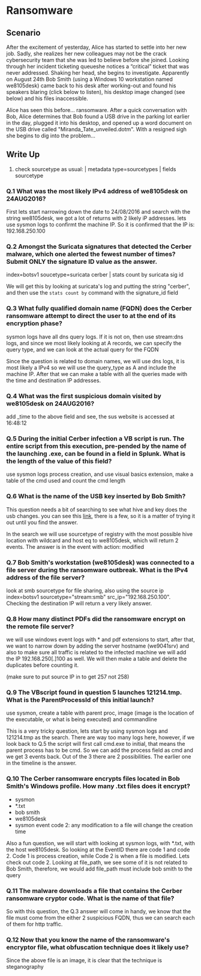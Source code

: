 # Ransomware

## Scenario
After the excitement of yesterday, Alice has started to settle into her new job. Sadly, she realizes her new colleagues may not be the crack cybersecurity team that she was led
to believe before she joined. Looking through her incident ticketing queueshe notices a “critical” ticket that was never addressed. Shaking her head, she begins to investigate.
Apparently on August 24th Bob Smith (using a Windows 10 workstation named we8105desk) came back to his desk after working-out and found his speakers blaring (click below to listen), 
his desktop image changed (see below) and his files inaccessible.

Alice has seen this before... ransomware. After a quick conversation with Bob, Alice determines that Bob found a USB drive in the parking lot earlier in the day, 
plugged it into his desktop, and opened up a word document on the USB drive called "Miranda_Tate_unveiled.dotm". With a resigned sigh she begins to dig into the problem...


## Write Up

1. check sourcetype as usual: | metadata type=sourcetypes | fields sourcetype

### Q.1 What was the most likely IPv4 address of we8105desk on 24AUG2016?

First lets start narrowing down the date to 24/08/2016 and search with the string we8105desk, we got a lot of returns with 2 likely iP addresses. lets use sysmon logs to confirmt the machine IP.
So it is confirmed that the IP is: 192.168.250.100

### Q.2 Amongst the Suricata signatures that detected the Cerber malware, which one alerted the fewest number of times? Submit ONLY the signature ID value as the answer.

index=botsv1 soucetype=suricata cerber | stats count by suricata sig id

We will get this by looking at suricata's log and putting the string "cerber", and then use the `stats count by` command with the signature_id field

### Q.3 What fully qualified domain name (FQDN) does the Cerber ransomware attempt to direct the user to at the end of its encryption phase?

sysmon logs have all dns query logs. If it is not on, then use stream:dns logs, and since we most likely looking at A records, we can specify the query type, and we can look at the actual query for the FQDN

Since the question is related to domain names, we will use dns logs, it is most likely a IPv4 so we will use the query_type as A and include the machine IP. After that we can make a table with all the queries made with the time and destination IP addresses.

### Q.4 What was the first suspicious domain visited by we8105desk on 24AUG2016?

add _time to the above field and see, the sus website is accessed at 16:48:12

### Q.5 During the initial Cerber infection a VB script is run. The entire script from this execution, pre-pended by the name of the launching .exe, can be found in a field in Splunk. What is the length of the value of this field?

use sysmon logs process creation, and use visual basics extension, make a table of the cmd used and count the cmd length

### Q.6 What is the name of the USB key inserted by Bob Smith?

This question needs a bit of searching to see what hive and key does the usb changes. you can see this [link](https://www.magnetforensics.com/blog/artifact-profile-usb-devices/), there is a few, so it is a matter of trying it out until you find the answer.

In the search we will use sourcetype of registry with the most possible hive location with wildcard and host eq to we8105desk, which will return 2 events. The answer is in the event with action: modified

### Q.7 Bob Smith's workstation (we8105desk) was connected to a file server during the ransomware outbreak. What is the IPv4 address of the file server?

look at smb sourcetype for file sharing, also using the source ip index=botsv1 sourcetype="stream:smb" src_ip="192.168.250.100". Checking the destination IP will return a very likely answer.

### Q.8 How many distinct PDFs did the ransomware encrypt on the remote file server?

we will use windows event logs with * and pdf extensions to start, after that, we want to narrow down by adding the server hostname (we9041srv) and also to make sure all traffic is related to the infected machine we will add the IP 192.168.250[.]100 as well. We will then make a table and delete the duplicates before counting it.

(make sure to put source IP in to get 257 not 258)

### Q.9 The VBscript found in question 5 launches 121214.tmp. What is the ParentProcessId of this initial launch?

use sysmon, create a table with parent proc, image (image is the location of the executable, or what is being executed) and commandline

This is a very tricky question, lets start by using sysmon logs and 121214.tmp as the search. There are way too many logs here, however, if we look back to Q.5 the script will first call cmd.exe to initial, that means the parent process has to be cmd. So we can add the process field as cmd and we get 3 events back. Out of the 3 there are 2 possibilities. 
The earlier one in the timeline is the answer.

### Q.10 The Cerber ransomware encrypts files located in Bob Smith's Windows profile. How many .txt files does it encrypt?

- sysmon
- *.txt
- bob smith
- we8105desk
- sysmon event code 2: any modification to a file will change the creation time

Also a fun question, we will start with looking at sysmon logs, with *.txt, with the host we8105desk. So looking at the EventID there are code 1 and code 2. Code 1 is process creation, while Code 2 is when a file is modified. Lets check out code 2.
Looking at file_path, we see some of it is not related to Bob Smith, therefore, we would add file_path must include bob smith to the query

### Q.11 The malware downloads a file that contains the Cerber ransomware cryptor code. What is the name of that file?

So with this question, the Q.3 answer will come in handy, we know that the file must come from the either 2 suspicious FQDN, thus we can search each of them for http traffic. 

### Q.12 Now that you know the name of the ransomware's encryptor file, what obfuscation technique does it likely use?

Since the above file is an image, it is clear that the technique is steganography
